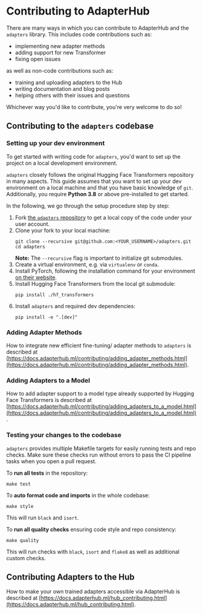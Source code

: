 # Contributing to AdapterHub

There are many ways in which you can contribute to AdapterHub and the `adapters` library.
This includes code contributions such as:
- implementing new adapter methods
- adding support for new Transformer
- fixing open issues

as well as non-code contributions such as:
- training and uploading adapters to the Hub
- writing documentation and blog posts
- helping others with their issues and questions

Whichever way you'd like to contribute, you're very welcome to do so!

## Contributing to the `adapters` codebase

### Setting up your dev environment

To get started with writing code for `adapters`, you'd want to set up the project on a local development environment.

`adapters` closely follows the original Hugging Face Transformers repository in many aspects.
This guide assumes that you want to set up your dev environment on a local machine and that you have basic knowledge of `git`.
Additionally, you require **Python 3.8** or above pre-installed to get started.

In the following, we go through the setup procedure step by step:

1. Fork [the `adapters` repository](https://github.com/adapter-hub/adapters) to get a local copy of the code under your user account.
2. Clone your fork to your local machine:
    ```
    git clone --recursive git@github.com:<YOUR_USERNAME>/adapters.git
    cd adapters
    ```
    **Note:** The `--recursive` flag is important to initialize git submodules.
3. Create a virtual environment, e.g. via `virtualenv` or `conda`.
4. Install PyTorch, following the installation command for your environment [on their website](https://pytorch.org/get-started/locally/).
5. Install Hugging Face Transformers from the local git submodule:
    ```
    pip install ./hf_transformers
    ```
6. Install `adapters` and required dev dependencies:
    ```
    pip install -e ".[dev]"
    ```

### Adding Adapter Methods

How to integrate new efficient fine-tuning/ adapter methods to `adapters` is described at [https://docs.adapterhub.ml/contributing/adding_adapter_methods.html](https://docs.adapterhub.ml/contributing/adding_adapter_methods.html).

### Adding Adapters to a Model

How to add adapter support to a model type already supported by Hugging Face Transformers is described at [https://docs.adapterhub.ml/contributing/adding_adapters_to_a_model.html](https://docs.adapterhub.ml/contributing/adding_adapters_to_a_model.html).

### Testing your changes to the codebase

`adapters` provides multiple Makefile targets for easily running tests and repo checks.
Make sure these checks run without errors to pass the CI pipeline tasks when you open a pull request.

To **run all tests** in the repository:
```
make test
```

To **auto format code and imports** in the whole codebase:
```
make style
```
This will run `black` and `isort`.

To **run all quality checks** ensuring code style and repo consistency:
```
make quality
```
This will run checks with `black`, `isort` and `flake8` as well as additional custom checks.

## Contributing Adapters to the Hub

How to make your own trained adapters accessible via AdapterHub is described at [https://docs.adapterhub.ml/hub_contributing.html](https://docs.adapterhub.ml/hub_contributing.html).
